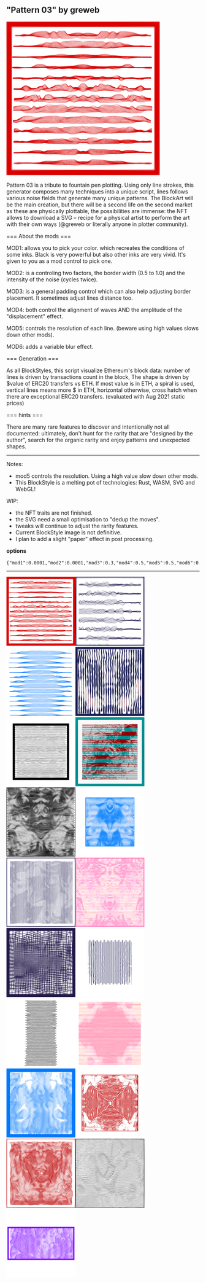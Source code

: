 ## "Pattern 03" by greweb

<img src="images/001.png" width="400"/>

Pattern 03 is a tribute to fountain pen plotting. Using only line strokes, this generator composes many techniques into a unique script, lines follows various noise fields that generate many unique patterns. The BlockArt will be the main creation, but there will be a second life on the second market as these are physically plottable, the possibilities are immense: the NFT allows to download a SVG – recipe for a physical artist to perform the art with their own ways (@greweb or literally anyone in plotter community).

=== About the mods ===

MOD1: allows you to pick your color. which recreates the conditions of some inks. Black is very powerful but also other inks are very vivid. It's given to you as a mod control to pick one.

MOD2: is a controling two factors, the border width (0.5 to 1.0) and the intensity of the noise (cycles twice).

MOD3: is a general padding control which can also help adjusting border placement. It sometimes adjust lines distance too.

MOD4: both control the alignment of waves AND the amplitude of the "displacement" effect.

MOD5: controls the resolution of each line. (beware using high values slows down other mods).

MOD6: adds a variable blur effect.


=== Generation ===

As all BlockStyles, this script visualize Ethereum's block data: number of lines is driven by transactions count in the block, The shape is driven by $value of ERC20 transfers vs ETH. If most value is in ETH, a spiral is used, vertical lines means more $ in ETH, horizontal otherwise, cross hatch when there are exceptional ERC20 transfers. (evaluated with Aug 2021 static prices)

=== hints ===

There are many rare features to discover and intentionally not all documented: ultimately, don't hunt for the rarity that are "designed by the author", search for the organic rarity and enjoy patterns and unexpected shapes.


---


Notes:
- mod5 controls the resolution. Using a high value slow down other mods.
- This BlockStyle is a melting pot of technologies: Rust, WASM, SVG and WebGL!

WIP:
- the NFT traits are not finished.
- the SVG need a small optimisation to "dedup the moves".
- tweaks will continue to adjust the rarity features.
- Current BlockStyle image is not definitive.
- I plan to add a slight "paper" effect in post processing.

**options**

```
{"mod1":0.0001,"mod2":0.0001,"mod3":0.3,"mod4":0.5,"mod5":0.5,"mod6":0.3}
```

---

<img src="images/001.png" width="180"/><img src="images/002.png" width="180"/><img src="images/003.png" width="180"/><img src="images/004.png" width="180"/><img src="images/005.png" width="180"/><img src="images/06.png" width="180"/><img src="images/007.png" width="180"/><img src="images/008.png" width="180"/><img src="images/009.png" width="180"/><img src="images/010.png" width="180"/><img src="images/011.png" width="180"/><img src="images/012.png" width="180"/><img src="images/013.png" width="180"/><img src="images/014.png" width="180"/><img src="images/015.png" width="180"/><img src="images/016.png" width="180"/><img src="images/017.png" width="180"/><img src="images/018.png" width="180"/><img src="images/019.png" width="180"/>
